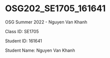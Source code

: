 # OSG202_SE1705_161641
OSG Summer 2022 - Nguyen Van Khanh

Class ID: SE1705

Student ID: 161641

Student Name: Nguyen Van Khanh
